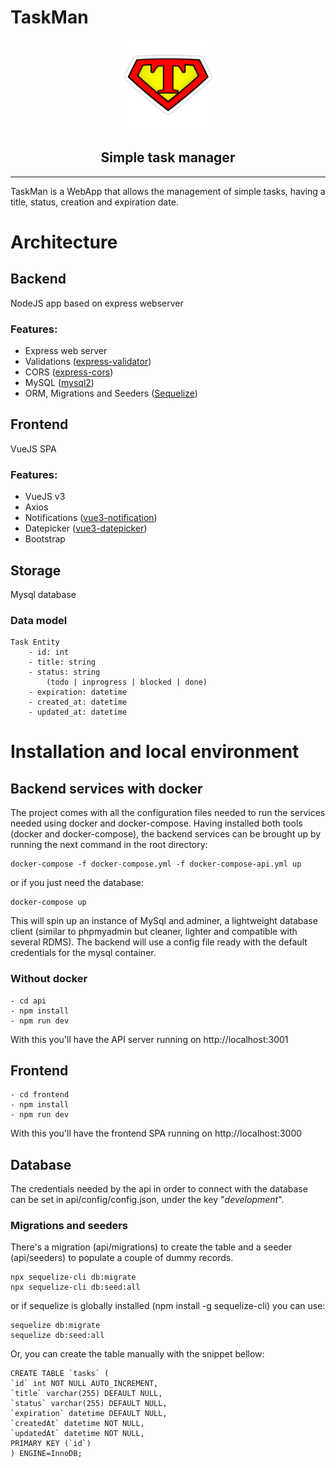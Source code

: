 # TaskMan
<p align="center"><img src="supert.png" alt="J" width="150"/></p>
<h2 align="center">Simple task manager</h2>

<hr>

TaskMan is a WebApp that allows the management of simple tasks, having a title, status, creation and expiration date.

# Architecture
## Backend
NodeJS app based on express webserver

###	Features:
- Express web server
- Validations ([express-validator](https://express-validator.github.io/docs))
- CORS ([express-cors](https://expressjs.com/en/resources/middleware/cors.html))
- MySQL ([mysql2](https://github.com/sidorares/node-mysql2))
- ORM, Migrations and Seeders ([Sequelize](https://sequelize.org/))
## Frontend
VueJS SPA
###	Features:
- VueJS v3
- Axios
- Notifications ([vue3-notification](https://github.com/kyvg/vue3-notification))
- Datepicker ([vue3-datepicker](https://vue3datepicker.com))
- Bootstrap
## Storage
Mysql database
### Data model
	Task Entity
		- id: int
		- title: string
		- status: string 
			(todo | inprogress | blocked | done)
		- expiration: datetime
		- created_at: datetime
		- updated_at: datetime

# Installation and local environment
## Backend services with docker
The project comes with all the configuration files needed to run the services needed using docker and docker-compose.
Having installed both tools (docker and docker-compose), the backend services can be brought up by running the next command in the root directory:
	
	docker-compose -f docker-compose.yml -f docker-compose-api.yml up
or if you just need the database:
	
	docker-compose up
	
This will spin up an instance of MySql and adminer, a lightweight database client (similar to phpmyadmin but cleaner, lighter and compatible with several RDMS).
The backend will use a config file ready with the default credentials for the mysql container.

### Without docker
	- cd api
	- npm install
	- npm run dev
With this you'll have the API server running on http://localhost:3001

## Frontend
	- cd frontend
	- npm install
	- npm run dev
With this you'll have the frontend SPA running on http://localhost:3000

## Database
The credentials needed by the api in order to connect with the database can be set in api/config/config.json, under the key "*development*".
### Migrations and seeders
There's a migration (api/migrations) to create the table and a seeder (api/seeders) to populate a couple of dummy records.
 
	npx sequelize-cli db:migrate
	npx sequelize-cli db:seed:all

or if sequelize is globally installed (npm install -g sequelize-cli) you can use:

	sequelize db:migrate
	sequelize db:seed:all

Or, you can create the table manually with the snippet bellow:
	
	CREATE TABLE `tasks` (
	`id` int NOT NULL AUTO_INCREMENT,
	`title` varchar(255) DEFAULT NULL,
	`status` varchar(255) DEFAULT NULL,
	`expiration` datetime DEFAULT NULL,
	`createdAt` datetime NOT NULL,
	`updatedAt` datetime NOT NULL,
	PRIMARY KEY (`id`)
	) ENGINE=InnoDB;